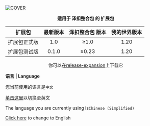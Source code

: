 ![COVER](https://github.com/ZfIxV/Zecoar-Modpack/blob/main/overrides/mods-expantion/Zecoar%20Expansion%20-%20Header.png)
<div align='center'>
  
  **适用于 泽扣整合包 的 扩展包**
  
| 扩展包 | 最新版本 | 泽扣整合包 版本 | 我的世界版本 |
| :-: | :-: | :-: | :-: |
| 扩展包正式版 | 1.0 | ≥1.0 | 1.20 |
| 扩展包测试版 | 0.1.0 | ≥0.23 | 1.20 |
  
你可以在[release-expansion](https://github.com/ZfIxV/Zecoar-Modpack/releases)上下载它
</div>

**语言 | Language**

您当前使用的语言是`中文`

[单击这里](https://github.com/ZfIxV/Zecoar-Modpack/tree/main/overrides/mods-expansion/README-EN.md)以切换至英文

The language you are currently using is`Chinese (Simplified)`

[Click here](https://github.com/ZfIxV/Zecoar-Modpack/tree/main/overrides/mods-expansion/README-EN.md) to change to English

